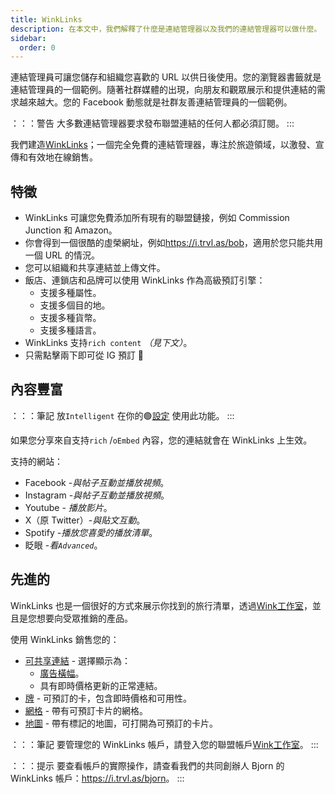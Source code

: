 ```yaml
---
title: WinkLinks
description: 在本文中，我們解釋了什麼是連結管理器以及我們的連結管理器可以做什麼。
sidebar:
  order: 0
---
```

連結管理員可讓您儲存和組織您喜歡的 URL 以供日後使用。您的瀏覽器書籤就是連結管理員的一個範例。隨著社群媒體的出現，向朋友和觀眾展示和提供連結的需求越來越大。您的 Facebook 動態就是社群友善連結管理員的一個範例。

：：：警告
大多數連結管理器要求發布聯盟連結的任何人都必須訂閱。
:::

我們建造[WinkLinks](https://i.trvl.as/)；一個完全免費的連結管理器，專注於旅遊領域，以激發、宣傳和有效地在線銷售。

## 特徵

* WinkLinks 可讓您免費添加所有現有的聯盟鏈接，例如 Commission Junction 和 Amazon。
* 你會得到一個很酷的虛榮網址，例如<https://i.trvl.as/bob>，適用於您只能共用一個 URL 的情況。
* 您可以組織和共享連結並上傳文件。
* 飯店、連鎖店和品牌可以使用 WinkLinks 作為高級預訂引擎：
  * 支援多種屬性。
  * 支援多個目的地。
  * 支援多種貨幣。
  * 支援多種語言。
* WinkLinks 支持`rich content` *（見下文）*。
* 只需點擊兩下即可從 IG 預訂 🚀

## 內容豐富

：：：筆記
放`Intelligent` 在你的🟢[設定](/link-manager/settings) 使用此功能。
:::

如果您分享來自支持`rich` /`oEmbed` 內容，您的連結就會在 WinkLinks 上生效。

支持的網站：

* Facebook -*與帖子互動並播放視頻*。
* Instagram -*與帖子互動並播放視頻*。
* Youtube - *播放影片*。
* X（原 Twitter）-*與貼文互動*。
* Spotify -*播放您喜愛的播放清單*。
* 眨眼 -*看`Advanced`*。

## 先進的

WinkLinks 也是一個很好的方式來展示你找到的旅行清單，透過[Wink工作室](https://studio.wink.travel)，並且是您想要向受眾推銷的產品。

使用 WinkLinks 銷售您的：

* [可共享連結](/studio/shareable-links) - 選擇顯示為：
  * [廣告橫幅](/developers/web-components/#content-loader)。
  * 具有即時價格更新的正常連結。
* [牌](/studio/cards) - 可預訂的卡，包含即時價格和可用性。
* [網格](/studio/grids) - 帶有可預訂卡片的網格。
* [地圖](/studio/maps) - 帶有標記的地圖，可打開為可預訂的卡片。

：：：筆記
要管理您的 WinkLinks 帳戶，請登入您的聯盟帳戶[Wink工作室](https://studio.wink.travel)。
:::

：：：提示
要查看帳戶的實際操作，請查看我們的共同創辦人 Bjorn 的 WinkLinks 帳戶：<https://i.trvl.as/bjorn>。
:::

